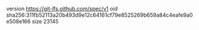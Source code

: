 version https://git-lfs.github.com/spec/v1
oid sha256:311fb52113a20b493d9e12c64161cf79e8525269b659a84c4eafe9a0e508e166
size 23145
